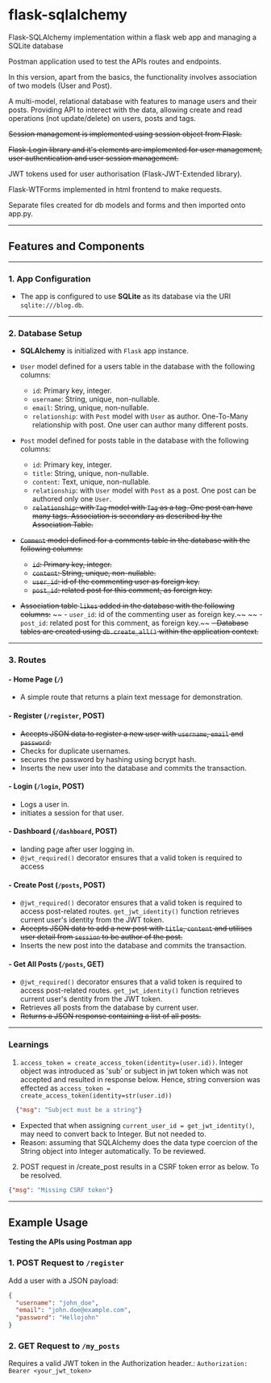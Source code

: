 # flask-sqlalchemy
Flask-SQLAlchemy implementation within a flask web app and managing a SQLite database

Postman application used to test the APIs routes and endpoints.

In this version, apart from the basics, the functionality involves association of two models (User and Post).

A multi-model, relational database with features to manage users and their posts. Providing API to interect with the data, allowing create and read operations (not update/delete) on users, posts and tags.

~~Session management is implemented using session object from Flask.~~

~~Flask-Login library and it's elements are implemented for user management, user authentication and user session management.~~

JWT tokens used for user authorisation (Flask-JWT-Extended library). 

Flask-WTForms implemented in html frontend to make requests.

Separate files created for db models and forms and then imported onto app.py.

---

## Features and Components
---

### 1. **App Configuration**
- The app is configured to use **SQLite** as its database via the URI `sqlite:///blog.db`.
---

### 2. **Database Setup**
- **SQLAlchemy** is initialized with `Flask` app instance.
- `User` model defined for a users table in the database with the following columns:
  - `id`: Primary key, integer.
  - `username`: String, unique, non-nullable.
  - `email`: String, unique, non-nullable.
  -  `relationship`: with `Post` model with `User` as author. One-To-Many relationship with post. One user can author many different posts.

- `Post` model defined for posts table in the database with the following columns:
  - `id`: Primary key, integer.
  - `title`: String, unique, non-nullable.
  - `content`: Text, unique, non-nullable.
  -  `relationship`: with `User` model with `Post` as a post. One post can be authored only one `User`.
  - ~~`relationship`: with `Tag` model with `Tag` as a tag. One post can have many tags. Association is secondary as described by the Association Table.~~

- ~~`Comment` model defined for a comments table in the database with the following columns:~~
  - ~~`id`: Primary key, integer.~~
  - ~~`content`: String, unique, non-nullable.~~
  -  ~~`user_id`: id of the commenting user as foreign key.~~
  - ~~`post_id`: related post for this comment, as foreign key.~~

- ~~Association table `likes` added in the database with the following columns:~~
~~  -  `user_id`: id of the commenting user as foreign key.~~
~~    - `post_id`: related post for this comment, as foreign key.~~
~~- Database tables are created using `db.create_all()` within the application context.~~
---

### 3. **Routes**
#### - **Home Page (`/`)**
  - A simple route that returns a plain text message for demonstration.

#### - **Register (`/register`, POST)**
  - ~~Accepts JSON data to register a new user with `username`,  `email` and `password`.~~
  - Checks for duplicate usernames.
  - secures the password by hashing using bcrypt hash.
  - Inserts the new user into the database and commits the transaction.

#### - **Login (`/login`, POST)**
  - Logs a user in.
  - initiates a session for that user.

#### - **Dashboard (`/dashboard`, POST)**
  - landing page after user logging in.
  - `@jwt_required()` decorator ensures that a valid token is required to access

#### - **Create Post (`/posts`, POST)**
  - `@jwt_required()` decorator ensures that a valid token is required to access post-related routes. `get_jwt_identity()` function retrieves current user's identity from the JWT token.
  - ~~Accepts JSON data to add a new post with `title`, `content` and utilises user detail from `session` to be author of the post.~~
  - Inserts the new post into the database and commits the transaction.

#### - **Get All Posts (`/posts`, GET)**
  - `@jwt_required()` decorator ensures that a valid token is required to access post-related routes. `get_jwt_identity()` function retrieves current user's dentity from the JWT token.
  - Retrieves all posts from the database by current user.
  - ~~Returns a JSON response containing a list of all posts.~~

---
### Learnings

1.  `access_token = create_access_token(identity=(user.id))`. Integer object was introduced as 'sub' or subject in jwt token which was not accepted and resulted in response below. Hence, string conversion was effected as `access_token = create_access_token(identity=str(user.id))`
  
  ```json 
    {"msg": "Subject must be a string"}
  ``` 

  - Expected that when assigning `current_user_id = get_jwt_identity()`, may need to convert back to Integer. But not needed to. 
  - Reason: assuming that SQLAlchemy does the data type coercion of the String object into Integer automatically. To be reviewed.

  2. POST request in /create_post results in a CSRF token error as below. To be resolved.
  ```json
  {"msg": "Missing CSRF token"}
  ```

---
## Example Usage
**Testing the APIs using Postman app**


### 1. **POST Request to `/register`**
Add a user with a JSON payload:
```json
{
  "username": "john_doe",
  "email": "john.doe@example.com",
  "password": "Hellojohn"
}
```

### 2. **GET Request to `/my_posts`**
Requires a valid JWT token in the Authorization header.:
`Authorization: Bearer <your_jwt_token>`

